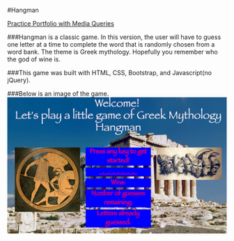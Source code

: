 #Hangman

[Practice Portfolio with Media Queries](https://aqueous-castle-29419.herokuapp.com/
)

###Hangman is a classic game. In this version, the user will have to guess one letter at a time to complete the word that is randomly chosen from a word bank. The theme is Greek mythology. Hopefully you remember who the god of wine is. 

###This game was built with HTML, CSS, Bootstrap, and Javascript(no jQuery).

###Below is an image of the game.
![Hangman](assets/images/hangman.png)